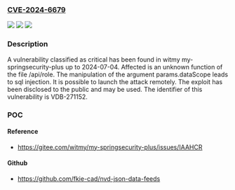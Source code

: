 ### [CVE-2024-6679](https://cve.mitre.org/cgi-bin/cvename.cgi?name=CVE-2024-6679)
![](https://img.shields.io/static/v1?label=Product&message=my-springsecurity-plus&color=blue)
![](https://img.shields.io/static/v1?label=Version&message=%3D%202024-07-04%20&color=brighgreen)
![](https://img.shields.io/static/v1?label=Vulnerability&message=CWE-89%20SQL%20Injection&color=brighgreen)

### Description

A vulnerability classified as critical has been found in witmy my-springsecurity-plus up to 2024-07-04. Affected is an unknown function of the file /api/role. The manipulation of the argument params.dataScope leads to sql injection. It is possible to launch the attack remotely. The exploit has been disclosed to the public and may be used. The identifier of this vulnerability is VDB-271152.

### POC

#### Reference
- https://gitee.com/witmy/my-springsecurity-plus/issues/IAAHCR

#### Github
- https://github.com/fkie-cad/nvd-json-data-feeds

